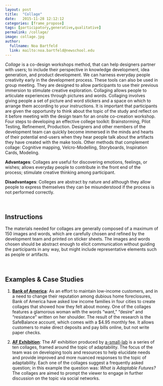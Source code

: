 ```yaml
---
layout: post
title:  "Collage"
date:   2015-11-28 12:12:12
categories: [frame_propose]
tags: [participatory,generative,qualitative]
permalink: /collage/
image: collage.jpg
author:
  fullname: Noa Bartfeld
  link: mailto:noa.bartfeld@newschool.edu
---
```


*Collage* is a co-design workshops method, that can help designers partner with users; to include their perspective in knowledge development, idea generation, and product development. We can harness everyday people creativity early in the development process. These tools can also be used in group meeting. They are designed to allow participants to use their previous immersion to stimulate creative exploration. Collaging allows people to articulate experiences through pictures and words. Collaging involves giving people a set of picture and word stickers and a space on which to arrange them according to your instructions. It is important that participants are given the opportunity to think about the topic of the study and reflect on it before meeting with the design team for an onsite co-creation workshop. Four steps to developing an effective college toolkit: Brainstorming, Pilot Testing, Refinement, Production. Designers and other members of the development team can quickly become immersed in the minds and hearts of their potential end-users when they hear people talk about the artifacts they have created with the make tools. Other methods that complement collage: Cognitive mapping, Velcro-Modelling, Storyboards, Inspiration Cards, Modeling.

**Advantages**: Collages are useful for discovering emotions, feelings, or wishes; allows everyday people to contribute in the front end of the process; stimulate creative thinking among participant. 

**Disadvantages**: Colleges are abstract by nature and although they allow people to express themselves they can be misunderstood if the process is not performed correctly.

<br>

## Instructions

The materials needed for collages are generally composed of a maximum of 150 images and words, which are carefully chosen and refined by the development team and printed on sticker sheets. The images and words chosen should be abstract enough to elicit communication without guiding the participants in any way, but might include representative elements such as people or artifacts.

<br>

## Examples & Case Studies

1. [**Bank of America**](http://dealbook.nytimes.com/2014/07/22/offering-small-fees-banks-cater-to-low-income-customers/): As an effort to maintain low-income customers, and in a need to change their reputation among dubious home foreclosures, Bank of America have asked low income families in four cities to create collages that showed how they felt about money. One of the collages features a glamorous woman with the words “want,” “desire” and “resistance” written on her shoulder. The result of the research is the SafeBalance account, which comes with a $4.95 monthly fee. It allows customers to make direct deposits and pay bills online, but not write paper checks.

2. [**AF Exhibition**](http://adaptablefutures.com/2012/11/af-exhibition-building-centre/): The AF exhibition produced by [a-small-lab](http://www.a-small-lab.com) is a series of ten collages, framed around the topic of adaptability. The focus of the team was on developing tools and resources to help elucidate needs and provide improved and more nuanced responses to the topic of adaptability.  Each one of the collages suggest a frequently asked question; in this example the question was: *What is Adaptable Futures?* The collages are aimed to prompt the viewer to engage in further discussion on the topic via social networks.  
